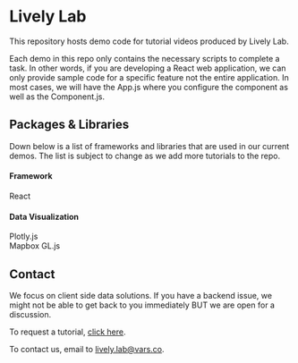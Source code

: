 # Lively Lab
This repository hosts demo code for tutorial videos produced by Lively Lab. 

Each demo in this repo only contains the necessary scripts to complete a task. In other words, if you are developing a React web application, we can only provide sample code for a specific feature not the entire application. In most cases, we will have the App.js where you configure the component as well as the Component.js. 

Packages & Libraries
-----
Down below is a list of frameworks and libraries that are used in our current demos. The list is subject to change as we add more tutorials to the repo. 

#### Framework
React
#### Data Visualization
Plotly.js<br/>
Mapbox GL.js

Contact
-----
We focus on client side data solutions. If you have a backend issue, we might not be able to get back to you immediately BUT we are open for a discussion.

To request a tutorial, [click here](https://docs.google.com/forms/d/e/1FAIpQLScscPFZVxkH6hmHLAqXBbzXlPYP1TXhXLrC-z2XgTr3MyRHpg/viewform).

To contact us, email to lively.lab@vars.co. 